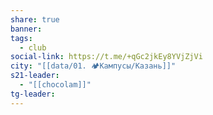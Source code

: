```yaml
---
share: true
banner: 
tags:
  - club
social-link: https://t.me/+qGc2jkEy8YVjZjVi
city: "[[data/01. 🏕️Кампусы/Казань]]"
s21-leader:
  - "[[chocolam]]"
tg-leader: 
---
```


